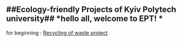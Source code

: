 ##Ecology-friendly Projects of Kyiv Polytech university##
*hello all, welcome to EPT! *
---
for beginning : [Recycling of waste project](https://www.inside-out.pro/sistema-zboru-vtorinnoi-sirovini-na-t/) 
